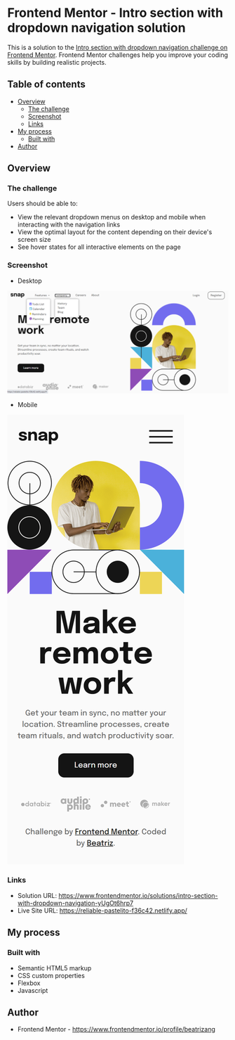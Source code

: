 # Frontend Mentor - Intro section with dropdown navigation solution

This is a solution to the [Intro section with dropdown navigation challenge on Frontend Mentor](https://www.frontendmentor.io/challenges/intro-section-with-dropdown-navigation-ryaPetHE5). Frontend Mentor challenges help you improve your coding skills by building realistic projects. 

## Table of contents

- [Overview](#overview)
  - [The challenge](#the-challenge)
  - [Screenshot](#screenshot)
  - [Links](#links)
- [My process](#my-process)
  - [Built with](#built-with)
- [Author](#author)


## Overview

### The challenge

Users should be able to:

- View the relevant dropdown menus on desktop and mobile when interacting with the navigation links
- View the optimal layout for the content depending on their device's screen size
- See hover states for all interactive elements on the page

### Screenshot

- Desktop

![](./images/screenshot/1.png)

- Mobile

![](./images/screenshot/2.png)




### Links

- Solution URL: https://www.frontendmentor.io/solutions/intro-section-with-dropdown-navigation-yUgOt6hrp7
- Live Site URL: https://reliable-pastelito-f36c42.netlify.app/

## My process

### Built with

- Semantic HTML5 markup
- CSS custom properties
- Flexbox
- Javascript


## Author

- Frontend Mentor - https://www.frontendmentor.io/profile/beatrizang


